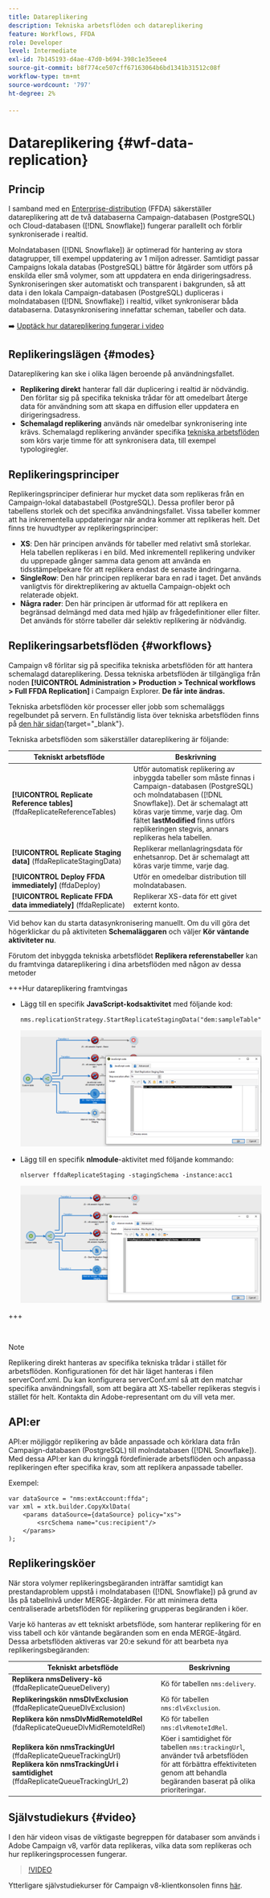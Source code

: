 ```yaml
---
title: Datareplikering
description: Tekniska arbetsflöden och datareplikering
feature: Workflows, FFDA
role: Developer
level: Intermediate
exl-id: 7b145193-d4ae-47d0-b694-398c1e35eee4
source-git-commit: b8f774ce507cff67163064b6bd1341b31512c08f
workflow-type: tm+mt
source-wordcount: '797'
ht-degree: 2%

---
```



# Datareplikering {#wf-data-replication}

## Princip

I samband med en [Enterprise-distribution](enterprise-deployment.md) (FFDA) säkerställer datareplikering att de två databaserna Campaign-databasen (PostgreSQL) och Cloud-databasen ([!DNL Snowflake]) fungerar parallellt och förblir synkroniserade i realtid.

Molndatabasen ([!DNL Snowflake]) är optimerad för hantering av stora datagrupper, till exempel uppdatering av 1 miljon adresser. Samtidigt passar Campaigns lokala databas (PostgreSQL) bättre för åtgärder som utförs på enskilda eller små volymer, som att uppdatera en enda dirigeringsadress. Synkroniseringen sker automatiskt och transparent i bakgrunden, så att data i den lokala Campaign-databasen (PostgreSQL) dupliceras i molndatabasen ([!DNL Snowflake]) i realtid, vilket synkroniserar båda databaserna. Datasynkronisering innefattar scheman, tabeller och data.

➡️ [Upptäck hur datareplikering fungerar i video](#video)

## Replikeringslägen {#modes}

Datareplikering kan ske i olika lägen beroende på användningsfallet.

* **Replikering direkt** hanterar fall där duplicering i realtid är nödvändig. Den förlitar sig på specifika tekniska trådar för att omedelbart återge data för användning som att skapa en diffusion eller uppdatera en dirigeringsadress.
* **Schemalagd replikering** används när omedelbar synkronisering inte krävs. Schemalagd replikering använder specifika [tekniska arbetsflöden](#workflows) som körs varje timme för att synkronisera data, till exempel typologiregler.

## Replikeringsprinciper

Replikeringsprinciper definierar hur mycket data som replikeras från en Campaign-lokal databastabell (PostgreSQL). Dessa profiler beror på tabellens storlek och det specifika användningsfallet. Vissa tabeller kommer att ha inkrementella uppdateringar när andra kommer att replikeras helt. Det finns tre huvudtyper av replikeringsprinciper:

* **XS**: Den här principen används för tabeller med relativt små storlekar. Hela tabellen replikeras i en bild. Med inkrementell replikering undviker du upprepade gånger samma data genom att använda en tidsstämpelpekare för att replikera endast de senaste ändringarna.
* **SingleRow**: Den här principen replikerar bara en rad i taget. Det används vanligtvis för direktreplikering av aktuella Campaign-objekt och relaterade objekt.
* **Några rader**: Den här principen är utformad för att replikera en begränsad delmängd med data med hjälp av frågedefinitioner eller filter. Det används för större tabeller där selektiv replikering är nödvändig.

## Replikeringsarbetsflöden {#workflows}

Campaign v8 förlitar sig på specifika tekniska arbetsflöden för att hantera schemalagd datareplikering. Dessa tekniska arbetsflöden är tillgängliga från noden **[!UICONTROL Administration > Production > Technical workflows > Full FFDA Replication]** i Campaign Explorer. **De får inte ändras.**

Tekniska arbetsflöden kör processer eller jobb som schemaläggs regelbundet på servern. En fullständig lista över tekniska arbetsflöden finns på [den här sidan](https://experienceleague.adobe.com/docs/campaign/automation/workflows/introduction/wf-type/technical-workflows.html?lang=sv-SE){target="_blank"}.

Tekniska arbetsflöden som säkerställer datareplikering är följande:

| Tekniskt arbetsflöde | Beskrivning |
|------|-----------|
| **[!UICONTROL Replicate Reference tables]** (ffdaReplicateReferenceTables) | Utför automatisk replikering av inbyggda tabeller som måste finnas i Campaign-databasen (PostgreSQL) och molndatabasen ([!DNL Snowflake]). Det är schemalagt att köras varje timme, varje dag. Om fältet **lastModified** finns utförs replikeringen stegvis, annars replikeras hela tabellen. |
| **[!UICONTROL Replicate Staging data]** (ffdaReplicateStagingData) | Replikerar mellanlagringsdata för enhetsanrop. Det är schemalagt att köras varje timme, varje dag. |
| **[!UICONTROL Deploy FFDA immediately]** (ffdaDeploy) | Utför en omedelbar distribution till molndatabasen. |
| **[!UICONTROL Replicate FFDA data immediately]** (ffdaReplicate) | Replikerar XS-data för ett givet externt konto. |

Vid behov kan du starta datasynkronisering manuellt. Om du vill göra det högerklickar du på aktiviteten **Schemaläggaren** och väljer **Kör väntande aktiviteter nu**.

Förutom det inbyggda tekniska arbetsflödet **Replikera referenstabeller** kan du framtvinga datareplikering i dina arbetsflöden med någon av dessa metoder

+++Hur datareplikering framtvingas

* Lägg till en specifik **JavaScript-kodsaktivitet** med följande kod:

  ```
  nms.replicationStrategy.StartReplicateStagingData("dem:sampleTable")
  ```

  ![](assets/jscode.png)

* Lägg till en specifik **nlmodule**-aktivitet med följande kommando:

  ```
  nlserver ffdaReplicateStaging -stagingSchema -instance:acc1
  ```

  ![](assets/nlmodule.png)

+++

<br/>

>[!NOTE]
>
>Replikering direkt hanteras av specifika tekniska trådar i stället för arbetsflöden. Konfigurationen för det här läget hanteras i filen serverConf.xml. Du kan konfigurera serverConf.xml så att den matchar specifika användningsfall, som att begära att XS-tabeller replikeras stegvis i stället för helt. Kontakta din Adobe-representant om du vill veta mer.

## API:er

API:er möjliggör replikering av både anpassade och körklara data från Campaign-databasen (PostgreSQL) till molndatabasen ([!DNL Snowflake]). Med dessa API:er kan du kringgå fördefinierade arbetsflöden och anpassa replikeringen efter specifika krav, som att replikera anpassade tabeller.

Exempel:

```
var dataSource = "nms:extAccount:ffda";
var xml = xtk.builder.CopyXxlData(
    <params dataSource={dataSource} policy="xs">
        <srcSchema name="cus:recipient"/>
    </params>
);
```

## Replikeringsköer

När stora volymer replikeringsbegäranden inträffar samtidigt kan prestandaproblem uppstå i molndatabasen ([!DNL Snowflake]) på grund av lås på tabellnivå under MERGE-åtgärder. För att minimera detta centraliserade arbetsflöden för replikering grupperas begäranden i köer.

Varje kö hanteras av ett tekniskt arbetsflöde, som hanterar replikering för en viss tabell och kör väntande begäranden som en enda MERGE-åtgärd. Dessa arbetsflöden aktiveras var 20:e sekund för att bearbeta nya replikeringsbegäranden:

| Tekniskt arbetsflöde | Beskrivning |
|------|-----------|
| **Replikera nmsDelivery-kö** (ffdaReplicateQueueDelivery) | Kö för tabellen `nms:delivery`. |
| **Replikeringskön nmsDlvExclusion** (ffdaReplicateQueueDlvExclusion) | Kö för tabellen `nms:dlvExclusion`. |
| **Replikera kön nmsDlvMidRemoteIdRel** (fdaReplicateQueueDlvMidRemoteIdRel) | Kö för tabellen `nms:dlvRemoteIdRel`. |
| **Replikera kön nmsTrackingUrl** (ffdaReplicateQueueTrackingUrl)<br/>**Replikera kön nmsTrackingUrl i samtidighet** (ffdaReplicateQueueTrackingUrl_2) | Köer i samtidighet för tabellen `nms:trackingUrl`, använder två arbetsflöden för att förbättra effektiviteten genom att behandla begäranden baserat på olika prioriteringar. |

## Självstudiekurs {#video}

I den här videon visas de viktigaste begreppen för databaser som används i Adobe Campaign v8, varför data replikeras, vilka data som replikeras och hur replikeringsprocessen fungerar.

>[!VIDEO](https://video.tv.adobe.com/v/334460?quality=12)

Ytterligare självstudiekurser för Campaign v8-klientkonsolen finns [här](https://experienceleague.adobe.com/sv/docs/campaign-learn/tutorials/overview).
